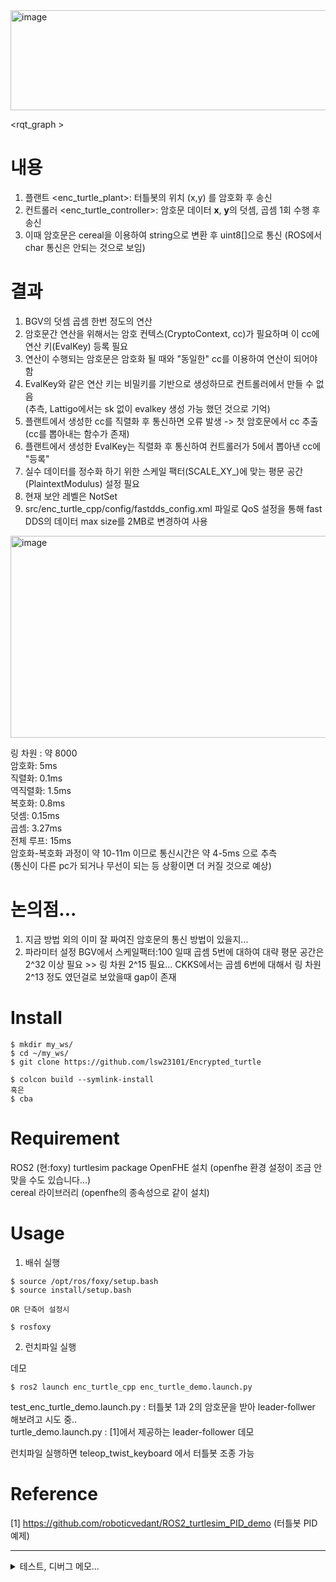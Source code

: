 <img width="994" height="160" alt="image" src="https://github.com/user-attachments/assets/3d84cdda-2584-4e9a-b449-fc3b0f58f5c2" />  

<rqt_graph >

# 내용
1. 플랜트 <enc_turtle_plant>: 터틀봇의 위치 (x,y) 를 암호화 후 송신
2. 컨트롤러 <enc_turtle_controller>: 암호문 데이터 **x**, **y**의 덧셈, 곱셈 1회 수행 후 송신
3. 이때 암호문은 cereal을 이용하여 string으로 변환 후 uint8[]으로 통신 (ROS에서 char 통신은 안되는 것으로 보임)


# 결과
1. BGV의 덧셈 곱셈 한번 정도의 연산
2. 암호문간 연산을 위해서는 암호 컨텍스(CryptoContext, cc)가 필요하며 이 cc에 연산 키(EvalKey) 등록 필요
3. 연산이 수행되는 암호문은 암호화 될 때와 "동일한" cc를 이용하여 연산이 되어야 함
4. EvalKey와 같은 연산 키는 비밀키를 기반으로 생성하므로 컨트롤러에서 만들 수 없음  
   (추측, Lattigo에서는 sk 없이 evalkey 생성 가능 했던 것으로 기억)
6. 플랜트에서 생성한 cc를 직렬화 후 통신하면 오류 발생 -> 첫 암호문에서 cc 추출 (cc를 뽑아내는 함수가 존재)
7. 플랜트에서 생성한 EvalKey는 직렬화 후 통신하여 컨트롤러가 5에서 뽑아낸 cc에 "등록"
8. 실수 데이터를 정수화 하기 위한 스케일 팩터(SCALE_XY_)에 맞는 평문 공간(PlaintextModulus) 설정 필요
9. 현재 보안 레벨은 NotSet
10. src/enc_turtle_cpp/config/fastdds_config.xml 파일로 QoS 설정을 통해 fast DDS의 데이터 max size를 2MB로 변경하여 사용


<img width="1208" height="323" alt="image" src="https://github.com/user-attachments/assets/0d76de63-8d77-4681-97f1-e3406dde2c86" />  

링 차원 : 약 8000  
암호화: 5ms  
직렬화: 0.1ms  
역직렬화: 1.5ms  
복호화: 0.8ms  
덧셈: 0.15ms  
곱셈: 3.27ms  
전체 루프: 15ms  
암호화-복호화 과정이 약 10-11m 이므로 통신시간은 약 4-5ms 으로 추측  
(통신이 다른 pc가 되거나 무선이 되는 등 상황이면 더 커질 것으로 예상)

# 논의점...
1. 지금 방법 외의 이미 잘 짜여진 암호문의 통신 방법이 있을지...
2. 파라미터 설정
   BGV에서 스케일팩터:100 일때 곱셈 5번에 대하여 대략 평문 공간은 2^32 이상 필요 >> 링 차원 2^15 필요...
   CKKS에서는 곱셈 6번에 대해서 링 차원 2^13 정도 였던걸로 보았을때 gap이 존재

# Install
```
$ mkdir my_ws/  
$ cd ~/my_ws/
$ git clone https://github.com/lsw23101/Encrypted_turtle

$ colcon build --symlink-install
혹은
$ cba
```

# Requirement
ROS2 (현:foxy)
turtlesim package
OpenFHE 설치 (openfhe 환경 설정이 조금 안맞을 수도 있습니다...)  
cereal 라이브러리 (openfhe의 종속성으로 같이 설치)

# Usage
1. 배쉬 실행
```
$ source /opt/ros/foxy/setup.bash
$ source install/setup.bash

OR 단축어 설정시

$ rosfoxy 
```

2. 런치파일 실행

데모
```
$ ros2 launch enc_turtle_cpp enc_turtle_demo.launch.py
```

test_enc_turtle_demo.launch.py : 터틀봇 1과 2의 암호문을 받아 leader-follwer 해보려고 시도 중..  
turtle_demo.launch.py : [1]에서 제공하는 leader-follower 데모

런치파일 실행하면 teleop_twist_keyboard 에서 터틀봇 조종 가능


# Reference

[1] https://github.com/roboticvedant/ROS2_turtlesim_PID_demo (터틀봇 PID 예제)

****



<details>
 <summary>테스트, 디버그 메모...</summary>
 
#### git 다루기
https://shortcuts.tistory.com/8
 
# git push
```
$ git add src
$ git commit -m "message"
$ git push
```
bgv 테스트 용

```
 cd ~/Encrypted_turtle && colcon build --packages-select enc_turtle_cpp && source install/setup.bash && ros2 run enc_turtle_cpp bgv_test

```

(암호 보안 레벨 비설정 가능)
openfhecore/include/lattice/params.h
```
parameters.SetSecurityLevel(SecurityLevel::HEStd_NotSet); // 자동 결정 방지
```
# ntt 소수




#### open fhe scheme 속도

****
</details>
